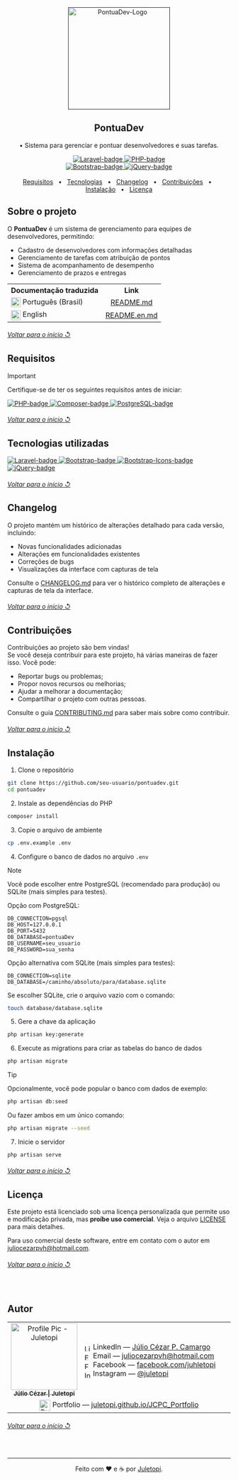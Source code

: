 <!--
References used in this Repository
https://github.com/kyechan99/capsule-render
https://github.com/DenverCoder1/custom-icon-badges
https://github.com/alexandresanlim/Badges4-README.md-Profile
https://shields.io
https://getemoji.com
-->

<!-- PRESENTATION -->

<div align="center">
  <a href="">
    <img src="https://github.com/user-attachments/assets/549a8788-f8d4-42f3-b750-9fff9092a252" alt="PontuaDev-Logo" width="230px" title="Sistema de Gerenciamento de Desenvolvedores">
  </a>
  <h2 align="center">PontuaDev</h2>
</div>

<div align="center">
 
  • Sistema para gerenciar e pontuar desenvolvedores e suas tarefas.
 
</div>

<div align="center">
  <a href="https://laravel.com/">
    <img src="https://img.shields.io/badge/Made%20with%20framework:-Laravel%2012%20-gray.svg?colorA=EF6161&amp;colorB=FF2D20&amp;style=for-the-badge" alt="Laravel-badge" style="max-width: 100%;">
    </a>
  <a href="https://www.php.net/">
    <img src="https://img.shields.io/badge/Made%20with%20language:-PHP%208.2%20-gray.svg?colorA=8C96C6&amp;colorB=777BB4&amp;style=for-the-badge" alt="PHP-badge" style="max-width: 100%;">
  </a>
</div>

<div align="center">
  <a href="https://getbootstrap.com/">
      <img src="https://img.shields.io/badge/Made%20with%20library:-Bootstrap%204.5%20-gray.svg?colorA=9B7AD5&amp;colorB=7952B3&amp;style=for-the-badge" alt="Bootstrap-badge" style="max-width: 100%;">
  </a>
  <a href="https://jquery.com/">
      <img src="https://img.shields.io/badge/Made%20with%20library:-jQuery%203.5%20-gray.svg?colorA=2B90D9&amp;colorB=0769AD&amp;style=for-the-badge" alt="jQuery-badge" style="max-width: 100%;">
  </a>
</div>

<br>

<div align="center">
  <a href="#-requisitos">Requisitos</a> &#xa0; • &#xa0;
  <a href="#-tecnologias-utilizadas">Tecnologias</a> &#xa0; • &#xa0;
  <a href="#-changelog">Changelog</a> &#xa0; • &#xa0;
  <a href="#-contribuições">Contribuições</a> &#xa0; • &#xa0;
  <a href="#-instalação">Instalação</a> &#xa0; • &#xa0;
  <a href="#-licença">Licença</a>
</div>

<!-- ABOUT THE PROJECT -->

## Sobre o projeto

O **PontuaDev** é um sistema de gerenciamento para equipes de desenvolvedores, permitindo:

- Cadastro de desenvolvedores com informações detalhadas
- Gerenciamento de tarefas com atribuição de pontos
- Sistema de acompanhamento de desempenho
- Gerenciamento de prazos e entregas


<div align="center">
  <table>
    <tr>
      <th align="center">Documentação traduzida</th>
      <th align="center">Link</th>
    </tr>
    <tr>
      <td>
        <img align="center" src="https://cdn-icons-png.flaticon.com/512/197/197386.png" alt="Português" width="22"/> 
        Português (Brasil)
      </td>
      <td align="center">
        <a href="README.md">README.md</a>
      </td>
    </tr>
    <tr>
      <td>
        <img align="center" src="https://cdn-icons-png.flaticon.com/512/197/197374.png" alt="English" width="22"/> 
        English
      </td>
      <td align="center">
        <a href="docs/translations/README.en.md">README.en.md</a>
      </td>
    </tr>
  </table>
</div>

<div align="left">
  <h6><a href="#pontuadev"> Voltar para o início ↺</a></h6>
</div>

## Requisitos

> [!IMPORTANT]  
> Certifique-se de ter os seguintes requisitos antes de iniciar:

<a href="https://www.php.net/">
  <img src="https://img.shields.io/badge/PHP-8.2_ou_superior-777BB4?style=for-the-badge&logo=php&logoColor=white" alt="PHP-badge">
</a>
<a href="https://getcomposer.org/">
  <img src="https://img.shields.io/badge/Composer-2.0_ou_superior-885630?style=for-the-badge&logo=composer&logoColor=white" alt="Composer-badge">
</a>
<a href="https://www.postgresql.org/">
  <img src="https://img.shields.io/badge/PostgreSQL-4169E1?style=for-the-badge&logo=postgresql&logoColor=white" alt="PostgreSQL-badge">
</a>

<div align="left">
  <h6><a href="#pontuadev"> Voltar para o início ↺</a></h6>
</div>

## Tecnologias utilizadas

<a href="https://laravel.com/">
  <img src="https://img.shields.io/badge/Laravel-12-FF2D20?style=for-the-badge&logo=laravel&logoColor=white" alt="Laravel-badge">
</a>
<a href="https://getbootstrap.com/">
  <img src="https://img.shields.io/badge/Bootstrap-4.5-7952B3?style=for-the-badge&logo=bootstrap&logoColor=white" alt="Bootstrap-badge">
</a>
<a href="https://icons.getbootstrap.com/">
  <img src="https://img.shields.io/badge/Bootstrap_Icons-1.11-7952B3?style=for-the-badge&logo=bootstrap&logoColor=white" alt="Bootstrap-Icons-badge">
</a>
<a href="https://jquery.com/">
  <img src="https://img.shields.io/badge/jQuery-3.5-0769AD?style=for-the-badge&logo=jquery&logoColor=white" alt="jQuery-badge">
</a>

<div align="left">
  <h6><a href="#pontuadev"> Voltar para o início ↺</a></h6>
</div>

<!-- CHANGELOG -->

## Changelog

O projeto mantém um histórico de alterações detalhado para cada versão, incluindo:

- Novas funcionalidades adicionadas
- Alterações em funcionalidades existentes
- Correções de bugs
- Visualizações da interface com capturas de tela

Consulte o [CHANGELOG.md](CHANGELOG.md) para ver o histórico completo de alterações e capturas de tela da interface.

<div align="left">
  <h6><a href="#pontuadev"> Voltar para o início ↺</a></h6>
</div>

<!-- CONTRIBUTIONS -->

## Contribuições

Contribuições ao projeto são bem vindas! \
Se você deseja contribuir para este projeto, há várias maneiras de fazer isso. Você pode:
- Reportar bugs ou problemas;
- Propor novos recursos ou melhorias;
- Ajudar a melhorar a documentação;
- Compartilhar o projeto com outras pessoas.

Consulte o guia [CONTRIBUTING.md](CONTRIBUTING.md) para saber mais sobre como contribuir.

<div align="left">
  <h6><a href="#pontuadev"> Voltar para o início ↺</a></h6>
</div>

<!-- INSTALLATION -->

## Instalação

1. Clone o repositório
```bash
git clone https://github.com/seu-usuario/pontuadev.git
cd pontuadev
```

2. Instale as dependências do PHP
```bash
composer install
```

3. Copie o arquivo de ambiente
```bash
cp .env.example .env
```

4. Configure o banco de dados no arquivo `.env`

> [!NOTE]  
> Você pode escolher entre PostgreSQL (recomendado para produção) ou SQLite (mais simples para testes).

Opção com PostgreSQL:
```
DB_CONNECTION=pgsql
DB_HOST=127.0.0.1
DB_PORT=5432
DB_DATABASE=pontuaDev
DB_USERNAME=seu_usuario
DB_PASSWORD=sua_senha
```

Opção alternativa com SQLite (mais simples para testes):
```
DB_CONNECTION=sqlite
DB_DATABASE=/caminho/absoluto/para/database.sqlite
```

Se escolher SQLite, crie o arquivo vazio com o comando:
```bash
touch database/database.sqlite
```

5. Gere a chave da aplicação
```bash
php artisan key:generate
```

6. Execute as migrations para criar as tabelas do banco de dados
```bash
php artisan migrate
```

> [!TIP]  
> Opcionalmente, você pode popular o banco com dados de exemplo:
> ```bash
> php artisan db:seed
> ```
> Ou fazer ambos em um único comando:
> ```bash
> php artisan migrate --seed
> ```

7. Inicie o servidor
```bash
php artisan serve
```

<div align="left">
  <h6><a href="#pontuadev"> Voltar para o início ↺</a></h6>
</div>

<!-- LICENSE -->

## Licença

Este projeto está licenciado sob uma licença personalizada que permite uso e modificação privada, mas **proíbe uso comercial**. Veja o arquivo [LICENSE](LICENSE) para mais detalhes.

Para uso comercial deste software, entre em contato com o autor em juliocezarpvh@hotmail.com.

<div align="left">
  <h6><a href="#pontuadev"> Voltar para o início ↺</a></h6>
</div>

<br>

<!-- AUTHOR -->

## Autor

<table>
  <tr>
    <td valign="middle" width="25%">
      <div align="center">  
        <a href="https://github.com/juletopi" title="Perfil no GitHub" aria-label="GitHub - Juletopi">
          <img src="https://avatars.githubusercontent.com/u/76459155?s=400&u=4b9bd87cae92eea4fc154c28eafe226ed034a1d8&v=4" width="150" alt="Profile Pic - Juletopi"/>
          <br>
          <sub><strong>Júlio Cézar | Juletopi</strong></sub>
          <br>
        </a>
      </div>
    </td>
    <td valign="middle" width="75%">
      <ul style="list-style: none; padding-left: 0; margin: 0;">
        <li>
          <img src="https://cdn.jsdelivr.net/gh/devicons/devicon/icons/linkedin/linkedin-original.svg" width="15" alt="LinkedIn" style="vertical-align:middle;">
          LinkedIn — 
          <a href="https://www.linkedin.com/in/julio-cezar-pereira-camargo/" target="_blank" rel="noopener noreferrer" aria-label="LinkedIn - Júlio Cézar P. Camargo">
            Júlio Cézar P. Camargo
          </a>
        </li>
        <li>
          <img src="https://pngimg.com/uploads/email/email_PNG100738.png" width="15" alt="Email" style="vertical-align:middle;">
          Email — 
          <a href="mailto:juliocezarpvh@hotmail.com" aria-label="Send email - juliocezarpvh@hotmail.com">
            juliocezarpvh@hotmail.com
          </a>
        </li>
        <li>
          <img src="https://cdn3.emoji.gg/emojis/2116-facebook.png" width="15" alt="Facebook" style="vertical-align:middle;">
          Facebook — 
          <a href="https://www.facebook.com/juhletopi" target="_blank" rel="noopener noreferrer" aria-label="Facebook - Juhletopi">
            facebook.com/juhletopi
          </a>
        </li>
        <li>
          <img src="https://cdn3.emoji.gg/emojis/6333-instagram.png" width="15" alt="Instagram" style="vertical-align:middle;">
          Instagram — 
          <a href="https://www.instagram.com/juletopi/" target="_blank" rel="noopener noreferrer" aria-label="Instagram - Juletopi">
            @juletopi
          </a>
        </li>
      </ul>
    </td>
  </tr>
  <tr>
    <td colspan="2" align="center">
      <img src="https://juletopi.github.io/JCPC_Portfolio/src/images/initialsLogo.png" width="25" alt="Portfolio" align="center"/>
      Portfolio —
      <a href="https://juletopi.github.io/JCPC_Portfolio/" target="_blank" rel="noopener noreferrer" aria-label="Portfolio - Juletopi">
        juletopi.github.io/JCPC_Portfolio
      </a>
    </td>
  </tr>
</table>

<div align="left">
  <h6><a href="#pontuadev"> Voltar para o início ↺</a></h6>
</div>

<br>

<!-- THANK YOU, GOODBYE -->

----

<div align="center">
  Feito com ❤️ e ☕ por <a href="https://github.com/juletopi"> Juletopi</a>.
</div>
